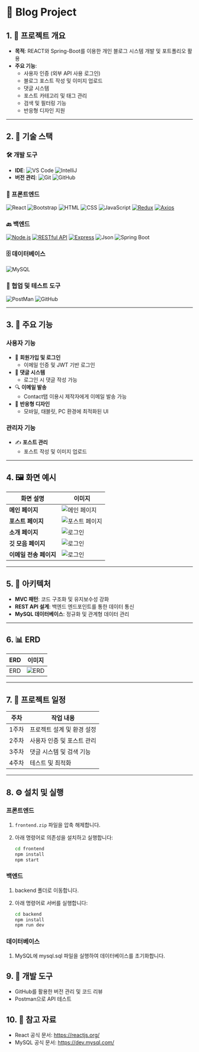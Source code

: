 # 📝 Blog Project

## 1. 📖 프로젝트 개요

- **목적**: REACT와 Spring-Boot를 이용한 개인 블로그 시스템 개발 및 포트폴리오 활용
- **주요 기능**:
  - 사용자 인증 (외부 API 사용 로그인)
  - 블로그 포스트 작성 및 이미지 업로드
  - 댓글 시스템
  - 포스트 카테고리 및 태그 관리
  - 검색 및 필터링 기능
  - 반응형 디자인 지원

---

## 2. 🔧 기술 스택

### 🛠 개발 도구

- **IDE**:
![VS Code](https://img.shields.io/badge/IDE-VS%20Code-blue?logo=visualstudiocode&logoColor=white)
![IntelliJ](https://img.shields.io/badge/IDE-IntelliJ%20IDEA-orange?logo=intellijidea&logoColor=white)
- **버전 관리**:
![Git](https://img.shields.io/badge/Git-F05032?logo=git&logoColor=white)
![GitHub](https://img.shields.io/badge/GitHub-181717?logo=github&logoColor=white)

### 🎨 프론트엔드

![React](https://img.shields.io/badge/React-61DAFB?style=flat-square&amp;logo=React&amp;logoColor=black)
![Bootstrap](https://img.shields.io/badge/Bootstrap-7952B3?logo=bootstrap&logoColor=white)
![HTML](https://img.shields.io/badge/HTML-E34F26?logo=html5&logoColor=white)
![CSS](https://img.shields.io/badge/CSS-1572B6?logo=css3&logoColor=white)
![JavaScript](https://img.shields.io/badge/JavaScript-F7DF1E?logo=javascript&logoColor=black)
[![Redux](https://img.shields.io/badge/Redux-764ABC?logo=redux&logoColor=white)](https://redux.js.org/)
[![Axios](https://img.shields.io/badge/Axios-5A29E4?logo=axios&logoColor=white)](https://axios-http.com/)

### 🔙 백엔드

[![Node.js](https://img.shields.io/badge/Node.js-339933?logo=nodedotjs&logoColor=white)](https://nodejs.org/)
[![RESTful API](https://img.shields.io/badge/RESTful%20API-0000FF?logo=api&logoColor=white)](https://restfulapi.net/)
[![Express](https://img.shields.io/badge/Express-000000?logo=express&logoColor=white)](https://expressjs.com/)
![Json](https://img.shields.io/badge/JSON-000000?style=flat-square&logo=json&logoColor=white)
![Spring Boot](https://img.shields.io/badge/Spring%20Boot-6DB33F?logo=springboot&logoColor=white)

### 🗄 데이터베이스

![MySQL](https://img.shields.io/badge/MySQL-4479A1?logo=mysql&logoColor=white)

### 🤝 협업 및 테스트 도구

![PostMan](https://img.shields.io/badge/Postman-FF6C37?style=flat-square&logo=Postman&logoColor=white)
![GitHub](https://img.shields.io/badge/GitHub-181717?logo=github&logoColor=white)

---

## 3. 📜 주요 기능

### 사용자 기능

- 🔑 **회원가입 및 로그인**
  - 이메일 인증 및 JWT 기반 로그인
- 💬 **댓글 시스템**
  - 로그인 시 댓글 작성 가능
- 🔍 **이메일 발송**
  - Contact탭 이용시 제작자에게 이메일 발송 가능
- 📱 **반응형 디자인**
  - 모바일, 태블릿, PC 환경에 최적화된 UI

### 관리자 기능

- ✍️ **포스트 관리**
  - 포스트 작성 및 이미지 업로드

---

## 4. 🖼️ 화면 예시

| 화면 설명      | 이미지                             |
| ------------- | --------------------------------- |
| **메인 페이지** | ![메인 페이지](./images/mainpage.PNG) |
| **포스트 페이지** | ![포스트 페이지](./images/postwrite.PNG) |
| **소개 페이지** | ![로그인](./images/about.PNG)    |
| **깃 모음 페이지** | ![로그인](./images/mygithub.PNG)    |
| **이메일 전송 페이지** | ![로그인](./images/contact.PNG)    |

---

## 5. 📐 아키텍처

- **MVC 패턴**: 코드 구조화 및 유지보수성 강화
- **REST API 설계**: 백엔드 엔드포인트를 통한 데이터 통신
- **MySQL 데이터베이스**: 정규화 및 관계형 데이터 관리

---

## 6. 📊 ERD

| ERD | 이미지 |
| --- | ------ |
| ERD | ![ERD](./images/ERD.PNG) |

---

## 7. 📅 프로젝트 일정 <!-- 임시로 작성해놓음 수정해야함 -->

| 주차  | 작업 내용                     |
| ----- | --------------------------- |
| 1주차 | 프로젝트 설계 및 환경 설정   |
| 2주차 | 사용자 인증 및 포스트 관리   |
| 3주차 | 댓글 시스템 및 검색 기능     |
| 4주차 | 테스트 및 최적화            |

---

## 8. ⚙️ 설치 및 실행

### 프론트엔드

1. `frontend.zip` 파일을 압축 해제합니다.
2. 아래 명령어로 의존성을 설치하고 실행합니다:

   ```bash
   cd frontend
   npm install
   npm start

### 백엔드

1. backend 폴더로 이동합니다.
2. 아래 명령어로 서버를 실행합니다:

    ```bash
    cd backend
    npm install
    npm run dev

### 데이터베이스

1. MySQL에 mysql.sql 파일을 실행하여 데이터베이스를 초기화합니다.

## 9. 🤝 개발 도구

- GitHub를 활용한 버전 관리 및 코드 리뷰
- Postman으로 API 테스트

## 10. 📌 참고 자료

- React 공식 문서: https://reactjs.org/
- MySQL 공식 문서: https://dev.mysql.com/